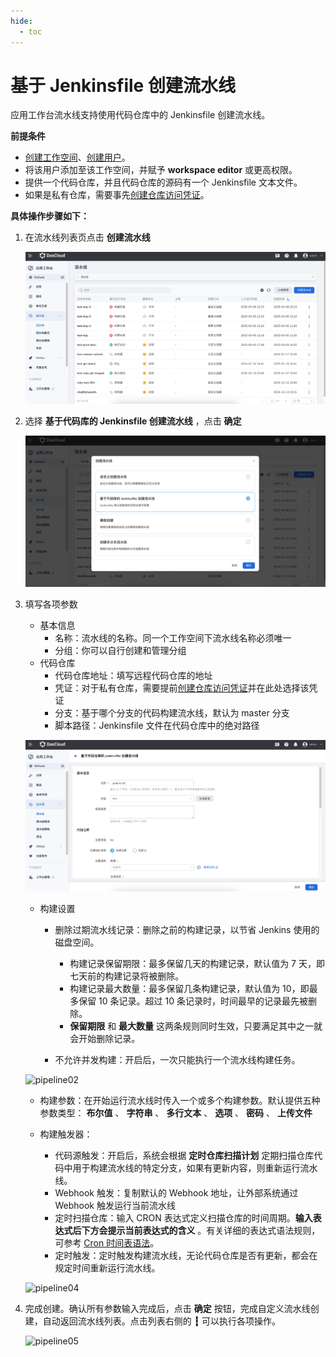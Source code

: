 ```yaml
---
hide:
  - toc
---
```


# 基于 Jenkinsfile 创建流水线

应用工作台流水线支持使用代码仓库中的 Jenkinsfile 创建流水线。

__前提条件__

- [创建工作空间](../../../../ghippo/user-guide/workspace/workspace.md)、[创建用户](../../../../ghippo/user-guide/access-control/user.md)。
- 将该用户添加至该工作空间，并赋予 __workspace editor__ 或更高权限。
- 提供一个代码仓库，并且代码仓库的源码有一个 Jenkinsfile 文本文件。
- 如果是私有仓库，需要事先[创建仓库访问凭证](../credential.md)。

__具体操作步骤如下：__

1. 在流水线列表页点击 __创建流水线__

    ![click-create](../../../images/pipe-cust01.png)

1. 选择 __基于代码库的 Jenkinsfile 创建流水线__ ，点击 __确定__

    ![select-type](../../../images/selecttype.png)

1. 填写各项参数

    - 基本信息
        - 名称：流水线的名称。同一个工作空间下流水线名称必须唯一
        - 分组：你可以自行创建和管理分组
    - 代码仓库
        - 代码仓库地址：填写远程代码仓库的地址
        - 凭证：对于私有仓库，需要提前[创建仓库访问凭证](../credential.md)并在此处选择该凭证
        - 分支：基于哪个分支的代码构建流水线，默认为 master 分支
        - 脚本路径：Jenkinsfile 文件在代码仓库中的绝对路径

    ![pipeline01](../../../images/gitpipeline.png)

    - 构建设置
        - 删除过期流水线记录：删除之前的构建记录，以节省 Jenkins 使用的磁盘空间。

            - 构建记录保留期限：最多保留几天的构建记录，默认值为 7 天，即七天前的构建记录将被删除。
            - 构建记录最大数量：最多保留几条构建记录，默认值为 10，即最多保留 10 条记录。超过 10 条记录时，时间最早的记录最先被删除。
            - __保留期限__ 和 __最大数量__ 这两条规则同时生效，只要满足其中之一就会开始删除记录。

        - 不允许并发构建：开启后，一次只能执行一个流水线构建任务。
    
    ![pipeline02](https://docs.daocloud.io/daocloud-docs-images/docs/amamba/images/pipeline02.png)
    
    - 构建参数：在开始运行流水线时传入一个或多个构建参数。默认提供五种参数类型：
      __布尔值__ 、 __字符串__ 、 __多行文本__ 、 __选项__ 、 __密码__ 、 __上传文件__
    - 构建触发器：

        - 代码源触发：开启后，系统会根据 __定时仓库扫描计划__ 定期扫描仓库代码中用于构建流水线的特定分支，如果有更新内容，则重新运行流水线。
        - Webhook 触发：复制默认的 Webhook 地址，让外部系统通过 Webhook 触发运行当前流水线
        - 定时扫描仓库：输入 CRON 表达式定义扫描仓库的时间周期。__输入表达式后下方会提示当前表达式的含义__ 。有关详细的表达式语法规则，可参考 [Cron 时间表语法](https://kubernetes.io/zh-cn/docs/concepts/workloads/controllers/cron-jobs/#cron-schedule-syntax)。
        - 定时触发：定时触发构建流水线，无论代码仓库是否有更新，都会在规定时间重新运行流水线。

    ![pipeline04](https://docs.daocloud.io/daocloud-docs-images/docs/amamba/images/pipeline04.png)

1. 完成创建。确认所有参数输入完成后，点击 __确定__ 按钮，完成自定义流水线创建，自动返回流水线列表。点击列表右侧的 __┇__ 可以执行各项操作。

    ![pipeline05](https://docs.daocloud.io/daocloud-docs-images/docs/amamba/images/pipeline05.png)
